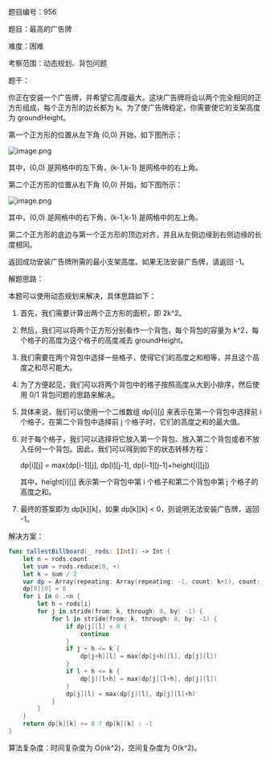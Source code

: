 题目编号：956

题目：最高的广告牌

难度：困难

考察范围：动态规划、背包问题

题干：

你正在安装一个广告牌，并希望它高度最大。这块广告牌将会以两个完全相同的正方形组成，每个正方形的边长都为 k。为了使广告牌稳定，你需要使它的支架高度为 groundHeight。

第一个正方形的位置从左下角 (0,0) 开始，如下图所示：

![image.png](https://pic.leetcode-cn.com/1616120377-UKJZJv-image.png)

其中，(0,0) 是网格中的左下角，(k-1,k-1) 是网格中的右上角。

第二个正方形的位置从右下角 (0,0) 开始，如下图所示：

![image.png](https://pic.leetcode-cn.com/1616120380-xyZJZL-image.png)

其中，(0,0) 是网格中的右下角，(k-1,k-1) 是网格中的左上角。

第二个正方形的底边与第一个正方形的顶边对齐，并且从左侧边缘到右侧边缘的长度相同。

返回成功安装广告牌所需的最小支架高度。如果无法安装广告牌，请返回 -1。

解题思路：

本题可以使用动态规划来解决，具体思路如下：

1. 首先，我们需要计算出两个正方形的面积，即 2k^2。

2. 然后，我们可以将两个正方形分别看作一个背包，每个背包的容量为 k^2，每个格子的高度为这个格子的高度减去 groundHeight。

3. 我们需要在两个背包中选择一些格子，使得它们的高度之和相等，并且这个高度之和尽可能大。

4. 为了方便起见，我们可以将两个背包中的格子按照高度从大到小排序，然后使用 0/1 背包问题的思路来解决。

5. 具体来说，我们可以使用一个二维数组 dp[i][j] 来表示在第一个背包中选择前 i 个格子，在第二个背包中选择前 j 个格子时，它们的高度之和的最大值。

6. 对于每个格子，我们可以选择将它放入第一个背包、放入第二个背包或者不放入任何一个背包。因此，我们可以得到如下的状态转移方程：

   dp[i][j] = max(dp[i-1][j], dp[i][j-1], dp[i-1][j-1]+height[i][j])

   其中，height[i][j] 表示第一个背包中第 i 个格子和第二个背包中第 j 个格子的高度之和。

7. 最终的答案即为 dp[k][k]，如果 dp[k][k] < 0，则说明无法安装广告牌，返回 -1。

解决方案：

```swift
func tallestBillboard(_ rods: [Int]) -> Int {
    let n = rods.count
    let sum = rods.reduce(0, +)
    let k = sum / 2
    var dp = Array(repeating: Array(repeating: -1, count: k+1), count: k+1)
    dp[0][0] = 0
    for i in 0..<n {
        let h = rods[i]
        for j in stride(from: k, through: 0, by: -1) {
            for l in stride(from: k, through: 0, by: -1) {
                if dp[j][l] < 0 {
                    continue
                }
                if j + h <= k {
                    dp[j+h][l] = max(dp[j+h][l], dp[j][l])
                }
                if l + h <= k {
                    dp[j][l+h] = max(dp[j][l+h], dp[j][l])
                }
                dp[j][l] = max(dp[j][l], dp[j][l]+h)
            }
        }
    }
    return dp[k][k] >= 0 ? dp[k][k] : -1
}
```

算法复杂度：时间复杂度为 O(nk^2)，空间复杂度为 O(k^2)。